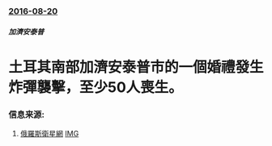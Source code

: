 ### [2016-08-20](/news/2016/08/20/index.md)

##### 加濟安泰普
# 土耳其南部加濟安泰普市的一個婚禮發生炸彈襲擊，至少50人喪生。 




### 信息来源:

1. [俄羅斯衛星網](http://sputniknews.cn/politics/20160821/1020553417.html) [IMG](http://sputniknews.cn/sharing_snippet/1020553417.png?1471770180)
